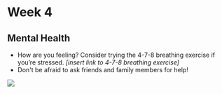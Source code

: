 # Week 4
## Mental Health
- How are you feeling? Consider trying the 4-7-8 breathing exercise if you’re stressed. *[insert link to 4-7-8 breathing exercise]*
- Don't be afraid to ask friends and family members for help!

![](/images/markdown/weeks/images/family_under_tree.jpg)
